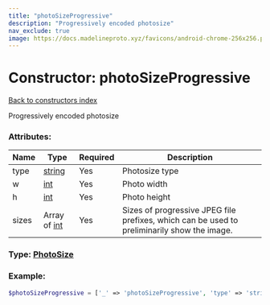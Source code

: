 ```yaml
---
title: "photoSizeProgressive"
description: "Progressively encoded photosize"
nav_exclude: true
image: https://docs.madelineproto.xyz/favicons/android-chrome-256x256.png
---
```

# Constructor: photoSizeProgressive  
[Back to constructors index](/API_docs/constructors/index.html)



Progressively encoded photosize

### Attributes:

| Name     |    Type       | Required | Description |
|----------|---------------|----------|-------------|
|type|[string](/API_docs/types/string.html) | Yes|Photosize type|
|w|[int](/API_docs/types/int.html) | Yes|Photo width|
|h|[int](/API_docs/types/int.html) | Yes|Photo height|
|sizes|Array of [int](/API_docs/types/int.html) | Yes|Sizes of progressive JPEG file prefixes, which can be used to preliminarily show the image.|



### Type: [PhotoSize](/API_docs/types/PhotoSize.html)


### Example:

```php
$photoSizeProgressive = ['_' => 'photoSizeProgressive', 'type' => 'string', 'w' => int, 'h' => int, 'sizes' => [int, int]];
```  
